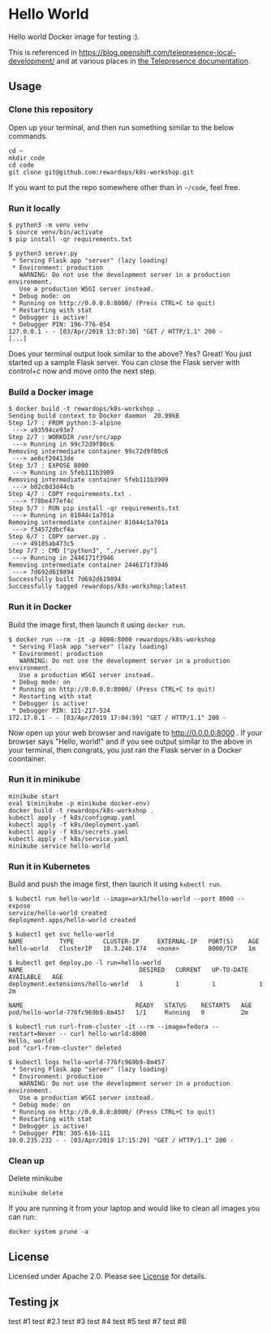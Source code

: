 # Hello World

Hello world Docker image for testing :).

This is referenced in <https://blog.openshift.com/telepresence-local-development/> and at various places in [the Telepresence documentation](https://www.telepresence.io/discussion/overview).

## Usage

### Clone this repository

Open up your terminal, and then run something similar to the below commands.
```shell
cd ~
mkdir code
cd code
git clone git@github.com:rewardops/k8s-workshop.git
```
If you want to put the repo somewhere other than in `~/code`, feel free.

### Run it locally

```shell
$ python3 -m venv venv
$ source venv/bin/activate
$ pip install -qr requirements.txt

$ python3 server.py
 * Serving Flask app "server" (lazy loading)
 * Environment: production
   WARNING: Do not use the development server in a production environment.
   Use a production WSGI server instead.
 * Debug mode: on
 * Running on http://0.0.0.0:8000/ (Press CTRL+C to quit)
 * Restarting with stat
 * Debugger is active!
 * Debugger PIN: 196-776-054
127.0.0.1 - - [03/Apr/2019 13:07:30] "GET / HTTP/1.1" 200 -
[...]
```

Does your terminal output look similar to the above? Yes? Great! You just started up a sample Flask server. You can close the Flask server with control+c now and move onto the next step.

### Build a Docker image

```shell
$ docker build -t rewardops/k8s-workshop .
Sending build context to Docker daemon  20.99kB
Step 1/7 : FROM python:3-alpine
 ---> a93594ce93e7
Step 2/7 : WORKDIR /usr/src/app
 ---> Running in 99c72d9f80c6
Removing intermediate container 99c72d9f80c6
 ---> ae6cf20413de
Step 3/7 : EXPOSE 8000
 ---> Running in 5feb111b3909
Removing intermediate container 5feb111b3909
 ---> b02c0d3d44cb
Step 4/7 : COPY requirements.txt .
 ---> f78be477ef4c
Step 5/7 : RUN pip install -qr requirements.txt
 ---> Running in 81044c1a701a
Removing intermediate container 81044c1a701a
 ---> f34572dbcf4a
Step 6/7 : COPY server.py .
 ---> 49185ab473c5
Step 7/7 : CMD ["python3", "./server.py"]
 ---> Running in 2446171f3946
Removing intermediate container 2446171f3946
 ---> 7d692d619894
Successfully built 7d692d619894
Successfully tagged rewardops/k8s-workshop:latest
```

### Run it in Docker

Build the image first, then launch it using `docker run`.

```shell
$ docker run --rm -it -p 8000:8000 rewardops/k8s-workshop
 * Serving Flask app "server" (lazy loading)
 * Environment: production
   WARNING: Do not use the development server in a production environment.
   Use a production WSGI server instead.
 * Debug mode: on
 * Running on http://0.0.0.0:8000/ (Press CTRL+C to quit)
 * Restarting with stat
 * Debugger is active!
 * Debugger PIN: 121-217-524
172.17.0.1 - - [03/Apr/2019 17:04:59] "GET / HTTP/1.1" 200 -
```

Now open up your web browser and navigate to http://0.0.0.0:8000 . If your browser says "Hello, world!" and if you see output similar to the above in your terminal, then congrats, you just ran the Flask server in a Docker coontainer.

### Run it in minikube
```shell
minikube start
eval $(minikube -p minikube docker-env)
docker build -t rewardops/k8s-workshop .
kubectl apply -f k8s/configmap.yaml
kubectl apply -f k8s/deployment.yaml
kubectl apply -f k8s/secrets.yaml
kubectl apply -f k8s/service.yaml
minikube service hello-world
```


### Run it in Kubernetes

Build and push the image first, then launch it using `kubectl run`.

```shell
$ kubectl run hello-world --image=ark3/hello-world --port 8000 --expose
service/hello-world created
deployment.apps/hello-world created

$ kubectl get svc hello-world
NAME          TYPE        CLUSTER-IP     EXTERNAL-IP   PORT(S)    AGE
hello-world   ClusterIP   10.3.246.174   <none>        8000/TCP   1m

$ kubectl get deploy,po -l run=hello-world
NAME                                DESIRED   CURRENT   UP-TO-DATE   AVAILABLE   AGE
deployment.extensions/hello-world   1         1         1            1           2m

NAME                               READY   STATUS    RESTARTS   AGE
pod/hello-world-776fc969b9-8m457   1/1     Running   0          2m

$ kubectl run curl-from-cluster -it --rm --image=fedora --restart=Never -- curl hello-world:8000
Hello, world!
pod "curl-from-cluster" deleted

$ kubectl logs hello-world-776fc969b9-8m457
 * Serving Flask app "server" (lazy loading)
 * Environment: production
   WARNING: Do not use the development server in a production environment.
   Use a production WSGI server instead.
 * Debug mode: on
 * Running on http://0.0.0.0:8000/ (Press CTRL+C to quit)
 * Restarting with stat
 * Debugger is active!
 * Debugger PIN: 305-616-111
10.0.235.232 - - [03/Apr/2019 17:15:29] "GET / HTTP/1.1" 200 -
```

### Clean up

Delete minikube
```shell
minikube delete
```

If you are running it from your laptop and would like to clean all images you can run:
```shell
docker system prune -a
```
## License

Licensed under Apache 2.0. Please see [License](LICENSE) for details.


## Testing jx
test #1
test #2.1
test #3
test #4
test #5
test #7
test #8
